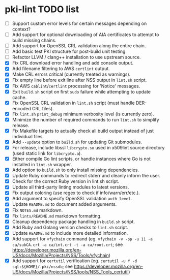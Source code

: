# pki-lint TODO list

- [ ] Support custom error levels for certain messages depending on context?
- [ ] Add support for optional downloading of AIA certificates to attempt to build missing chains.
- [ ] Add support for OpenSSL CRL validation along the entire chain.
- [ ] Add basic test PKI structure for post-build unit testing.
- [ ] Refactor LLVM / clang++ installation to use upstream source.
- [x] Fix CRL download error handling and add console output.
- [x] Add filename filtering to AWS ```certlint``` output.
- [x] Make CRL errors critical (currently treated as warnings).
- [x] Fix empty line before exit line after NSS output in ```lint.sh``` script.
- [x] Fix AWS ```cablint```/```certlint``` processing for 'Notice' messages.
- [x] Exit ```build.sh``` script on first ```sudo``` failure while attempting to update cache.
- [x] Fix OpenSSL CRL validation in ```lint.sh``` script (must handle DER-encoded CRL files).
- [x] Fix ```lint.sh``` ```print_debug``` minimum verbosity level (is currently zero).
- [x] Minimize the number of required commands to run ```lint.sh``` to simplify release.
- [x] Fix Makefile targets to actually check all build output instead of just individual files.
- [x] Add ```--update``` option to ```build.sh``` for updating Git submodules.
- [x] For release, include libssl ```libcrypto.so``` used in x509lint source directory (used static link for ```libcrypto.a```).
- [x] Either compile Go lint scripts, or handle instances where Go is not installed in ```lint.sh``` wrapper.
- [x] Add option to ```build.sh``` to only install missing dependencies.
- [x] Update Ruby commands to redirect stderr and cleanly inform the user.
- [x] Check for the correct Ruby version in lint.sh script.
- [x] Update all third-party linting modules to latest versions.
- [x] Fix output coloring (use regex to check if info/warn/err/etc.).
- [x] Add argument to specify OpenSSL validation ```auth_level```.
- [x] Update ```README.md``` to document added arguments.
- [x] Fix ```NOTES.md``` markdown.
- [x] Fix ```lints/README.md``` markdown formatting.
- [x] Cleanup dependency package handling in ```build.sh``` script.
- [x] Add Ruby and Golang version checks to ```lint.sh``` script.
- [x] Update ```README.md``` to include more detailed information.
- [x] Add support for ```vfychain``` command (eg. ```vfychain -v -pp -u 11 -a ca/subCA.crt -a ca/int.crt -t -a ca/root.crt```; see https://developer.mozilla.org/en-US/docs/Mozilla/Projects/NSS/Tools/vfychain)
- [x] Add support for ```certutil``` verification (eg. ```certutil -u Y -d sql:${HOME}/.pki/nssdb```; see https://developer.mozilla.org/en-US/docs/Mozilla/Projects/NSS/tools/NSS_Tools_certutil)
